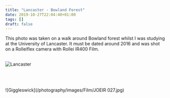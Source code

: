 ```yaml
---
title: "Lancaster - Bowland Forest"
date: 2019-10-27T22:04:40+01:00
tags: []
draft: false
---
```

This photo was taken on a walk around Bowland forest whilst I was studying at the University of Lancaster. It must be dated around 2016 and was shot on a Rolleiflex camera with Rollei IR400 Film.
<br><br>

![Lancaster](/photography/images/Film/Lancaster10004-2.jpg)

<br><br><br>
![Giggleswick](/photography/images/Film/JOEIR 027.jpg)

